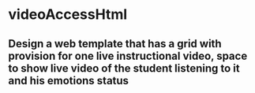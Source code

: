 # videoAccessHtml

## Design a web template that has a grid with provision for one live instructional video, space to show live video of the student listening to it and his emotions status
